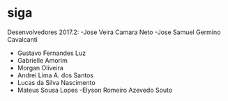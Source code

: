 # siga

Desenvolvedores 2017.2:
-Jose Veira Camara Neto
-Jose Samuel Germino Cavalcanti
- Gustavo Fernandes Luz
- Gabrielle Amorim
- Morgan Oliveira
- Andrei Lima A. dos Santos
- Lucas da Silva Nascimento
- Mateus Sousa Lopes
-Elyson Romeiro Azevedo Souto
